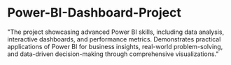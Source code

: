 # Power-BI-Dashboard-Project
"The project showcasing advanced Power BI skills, including data analysis, interactive dashboards, and performance metrics. Demonstrates practical applications of Power BI for business insights, real-world problem-solving, and data-driven decision-making through comprehensive visualizations."
